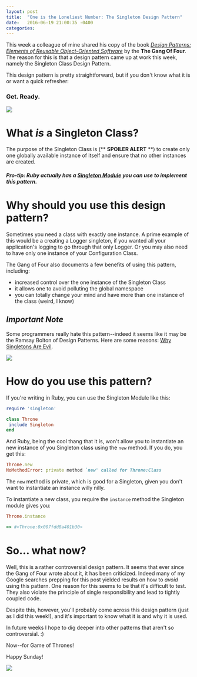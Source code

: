 ```yaml
---
layout: post
title:  "One is the Loneliest Number: The Singleton Design Pattern"
date:   2016-06-19 21:00:35 -0400
categories: 
---
```


This week a colleague of mine shared his copy of the book [*Design Patterns: Elements of Reusable Object-Oriented Software*](https://www.amazon.com/Design-Patterns-Elements-Reusable-Object-Oriented/dp/0201633612) by the **The Gang Of Four**. The reason for this is that a design pattern came up at work this week, namely the Singleton Class Design Pattern.

This design pattern is pretty straightforward, but if you don't know what it is or want a quick refresher: 

### Get. Ready.

![](http://i.giphy.com/3oD3YFdLN5TK5mLVjW.gif)

# What *is* a Singleton Class? 
The purpose of the Singleton Class is (** **SPOILER ALERT** **) to create only one globally available instance of itself and ensure that no other instances are created.  

##### Pro-tip: Ruby actually has a [Singleton Module](http://ruby-doc.org/stdlib-1.9.3/libdoc/singleton/rdoc/Singleton.html) you can use to implement this pattern. 
<!--![](http://i.giphy.com/Q6gPyUYrCk76g.gif)-->

# Why should you use this design pattern? 
Sometimes you need a class with exactly one instance. A prime example of this would be a creating a Logger singleton, if you wanted all your application's logging to go through that only Logger. Or you may also need to have only one instance of your Configuration Class. 

The Gang of Four also documents a few benefits of using this pattern, including: 

* increased control over the one instance of the Singleton Class
* it allows one to avoid polluting the global namespace
* you can totally change your mind and have more than one instance of the class (weird, I know)

## *****Important Note*****
Some programmers really hate this pattern--indeed it seems like it may be the Ramsay Bolton of Design Patterns. Here are some reasons: [Why Singletons Are Evil](https://blogs.msdn.microsoft.com/scottdensmore/2004/05/25/why-singletons-are-evil/). 

![](http://i.giphy.com/3o7qDWZchVN4R4X5zG.gif)

# How do you use this pattern? 
If you're writing in Ruby, you can use the Singleton Module like this:

```ruby
require 'singleton'

class Throne 
 include Singleton
end 
```
And Ruby, being the cool thang that it is, won't allow you to instantiate an new instance of you Singleton class using the `new` method. If you do, you get this:

```ruby
Throne.new
NoMethodError: private method `new' called for Throne:Class
```
The `new` method is private, which is good for a Singleton, given you don't want to instantiate an instance willy nilly. 


To instantiate a new class, you require the `instance` method the Singleton module gives you:

```ruby
Throne.instance

=> #<Throne:0x007fdd8a401b30>
```

# So... what now? 
Well, this is a rather controversial design pattern. It seems that ever since the Gang of Four wrote about it, it has been criticized. Indeed many of my Google searches prepping for this post yielded results on how to *avoid* using this pattern. One reason for this seems to be that it's difficult to test. They also violate the principle of single responsibility and lead to tightly coupled code.

Despite this, however, you'll probably come across this design pattern (just as I did this week!), and it's important to know what it is and why it is used. 

In future weeks I hope to dig deeper into other patterns that aren't so controversial. :) 

Now--for Game of Thrones!

Happy Sunday! 

![](http://i.giphy.com/3oEjHGlyH5CGNxWjxm.gif)

